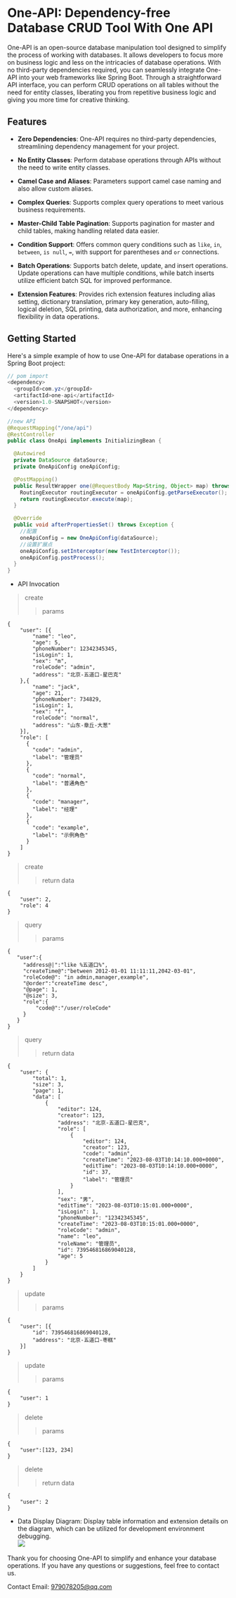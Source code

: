 # One-API: Dependency-free Database CRUD Tool With One API



One-API is an open-source database manipulation tool designed to simplify the process of working with databases. It allows developers to focus more on business logic and less on the intricacies of database operations. With no third-party dependencies required, you can seamlessly integrate One-API into your web frameworks like Spring Boot. Through a straightforward API interface, you can perform CRUD operations on all tables without the need for entity classes, liberating you from repetitive business logic and giving you more time for creative thinking.

## Features

- **Zero Dependencies**: One-API requires no third-party dependencies, streamlining dependency management for your project.

- **No Entity Classes**: Perform database operations through APIs without the need to write entity classes.

- **Camel Case and Aliases**: Parameters support camel case naming and also allow custom aliases.

- **Complex Queries**: Supports complex query operations to meet various business requirements.

- **Master-Child Table Pagination**: Supports pagination for master and child tables, making handling related data easier.

- **Condition Support**: Offers common query conditions such as `like`, `in`, `between`, `is null`, `=`, with support for parentheses and `or` connections.

- **Batch Operations**: Supports batch delete, update, and insert operations. Update operations can have multiple conditions, while batch inserts utilize efficient batch SQL for improved performance.

- **Extension Features**: Provides rich extension features including alias setting, dictionary translation, primary key generation, auto-filling, logical deletion, SQL printing, data authorization, and more, enhancing flexibility in data operations.

## Getting Started

Here's a simple example of how to use One-API for database operations in a Spring Boot project:

```java
// pom import
<dependency>
  <groupId>com.yz</groupId>
  <artifactId>one-api</artifactId>
  <version>1.0-SNAPSHOT</version>
</dependency>

//new API
@RequestMapping("/one/api")
@RestController
public class OneApi implements InitializingBean {

  @Autowired
  private DataSource dataSource;
  private OneApiConfig oneApiConfig;

  @PostMapping()
  public ResultWrapper one(@RequestBody Map<String, Object> map) throws SQLException {
    RoutingExecutor routingExecutor = oneApiConfig.getParseExecutor();
    return routingExecutor.execute(map);
  }

  @Override
  public void afterPropertiesSet() throws Exception {
    //配置
    oneApiConfig = new OneApiConfig(dataSource);
    //设置扩展点
    oneApiConfig.setInterceptor(new TestInterceptor());
    oneApiConfig.postProcess();
  }
}
```

- API Invocation
> create
>> params
```
{
    "user": [{
        "name": "leo",
        "age": 5,
        "phoneNumber": 12342345345,
        "isLogin": 1,
        "sex": "m",
        "roleCode": "admin",
        "address": "北京-五道口-星巴克"
    },{
        "name": "jack",
        "age": 21,
        "phoneNumber": 734829,
        "isLogin": 1,
        "sex": "f",
        "roleCode": "normal",
        "address": "山东-章丘-大葱"
    }],
    "role": [
      {
        "code": "admin",
        "label": "管理员"
      },
      {
        "code": "normal",
        "label": "普通角色"
      },
      {
        "code": "manager",
        "label": "经理"
      },
      {
        "code": "example",
        "label": "示例角色"
      }
    ]
}
```
> create
>> return data
```
{
    "user": 2,
    "role": 4
}
```
> query
>> params
```
{
   "user":{
     "address@|":"like %五道口%",
     "createTime@":"between 2012-01-01 11:11:11,2042-03-01",
     "roleCode@": "in admin,manager,example",
     "@order":"createTime desc",
     "@page": 1,
     "@size": 3,
     "role":{
         "code@":"/user/roleCode"   
     }
   }
}
```
> query
>> return data
```
{
    "user": {
        "total": 1,
        "size": 3,
        "page": 1,
        "data": [
            {
                "editor": 124,
                "creator": 123,
                "address": "北京-五道口-星巴克",
                "role": [
                    {
                        "editor": 124,
                        "creator": 123,
                        "code": "admin",
                        "createTime": "2023-08-03T10:14:10.000+0000",
                        "editTime": "2023-08-03T10:14:10.000+0000",
                        "id": 37,
                        "label": "管理员"
                    }
                ],
                "sex": "男",
                "editTime": "2023-08-03T10:15:01.000+0000",
                "isLogin": 1,
                "phoneNumber": "12342345345",
                "createTime": "2023-08-03T10:15:01.000+0000",
                "roleCode": "admin",
                "name": "leo",
                "roleName": "管理员",
                "id": 739546816869040128,
                "age": 5
            }
        ]
    }
}
```
> update
>> params
```
{
    "user": [{
        "id": 739546816869040128,
        "address": "北京-五道口-枣糕"
    }]
}
```
> update
>> params
```
{
    "user": 1
}
```
> delete
>> params
```
{
    "user":[123, 234]
}
```
> delete
>> return data
```
{
    "user": 2
}
```
- Data Display Diagram: Display table information and extension details on the diagram, which can be utilized for development environment debugging.\
  ![](https://gitee.com/yanghdhhh/docs/raw/master/oneapi%E6%95%B0%E6%8D%AE%E7%BB%93%E6%9E%84%E5%B1%95%E7%A4%BA.jpg)



Thank you for choosing One-API to simplify and enhance your database operations. If you have any questions or suggestions, feel free to contact us.


Contact Email: 979078205@qq.com


